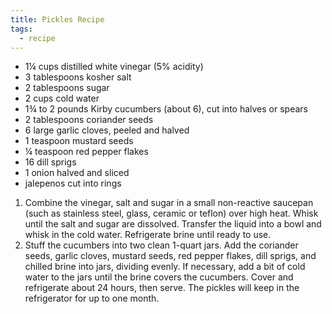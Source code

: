```yaml
---
title: Pickles Recipe
tags:
  - recipe
---
```

- 1¼ cups distilled white vinegar (5% acidity)
- 3 tablespoons kosher salt
- 2 tablespoons sugar
- 2 cups cold water
- 1¾ to 2 pounds Kirby cucumbers (about 6), cut into halves or spears
- 2 tablespoons coriander seeds
- 6 large garlic cloves, peeled and halved
- 1 teaspoon mustard seeds
- ¼ teaspoon red pepper flakes
- 16 dill sprigs
- 1 onion halved and sliced
- jalepenos cut into rings

1. Combine the vinegar, salt and sugar in a small non-reactive saucepan (such as stainless steel, glass, ceramic or teflon) over high heat. Whisk until the salt and sugar are dissolved. Transfer the liquid into a bowl and whisk in the cold water. Refrigerate brine until ready to use.
2. Stuff the cucumbers into two clean 1-quart jars. Add the coriander seeds, garlic cloves, mustard seeds, red pepper flakes, dill sprigs, and chilled brine into jars, dividing evenly. If necessary, add a bit of cold water to the jars until the brine covers the cucumbers. Cover and refrigerate about 24 hours, then serve. The pickles will keep in the refrigerator for up to one month.